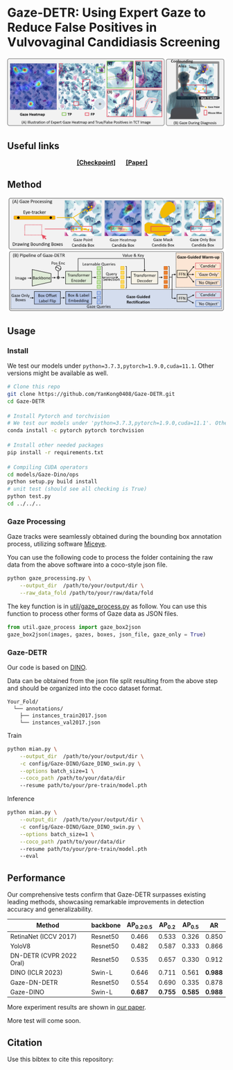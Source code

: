 # Gaze-DETR: Using Expert Gaze to Reduce False Positives in Vulvovaginal Candidiasis Screening

![Intro](./image/intro.png)

## Useful links

<div align="center">
    <a href="" class="button"><b>[Checkpoint]</b></a> &nbsp;&nbsp;&nbsp;&nbsp;
    <a href="" class="button"><b>[Paper]</b></a> &nbsp;&nbsp;&nbsp;&nbsp;
</div>

## Method
![Intro](./image/method.png)

## Usage

### Install
We test our models under ```python=3.7.3,pytorch=1.9.0,cuda=11.1```. Other versions might be available as well.

```sh
# Clone this repo
git clone https://github.com/YanKong0408/Gaze-DETR.git
cd Gaze-DETR

# Install Pytorch and torchvision
# We test our models under 'python=3.7.3,pytorch=1.9.0,cuda=11.1'. Other versions might be available as well.
conda install -c pytorch pytorch torchvision

# Install other needed packages
pip install -r requirements.txt

# Compiling CUDA operators
cd models/Gaze-Dino/ops
python setup.py build install
# unit test (should see all checking is True)
python test.py
cd ../../..
```

### Gaze Processing

Gaze tracks were seamlessly obtained during the bounding box annotation process, utilizing software [Miceye](https://github.com/JamesQFreeman/MICEYE).

You can use the following code to process the folder containing the raw data from the above software into a coco-style json file.
``` sh
python gaze_processing.py \
    --output_dir  /path/to/your/output/dir \
    --raw_data_fold /path/to/your/raw/data/fold
```

The key function is in [util/gaze_process.py]() as follow. You can use this function to process other forms of Gaze data as JSON files.
``` Python
from util.gaze_process import gaze_box2json
gaze_box2json(images, gazes, boxes, json_file, gaze_only = True)
```

### Gaze-DETR
Our code is based on [DINO](https://github.com/IDEA-Research/DINO).

Data can be obtained from the json file split resulting from the above step and should be organized into the coco dataset format.
```
Your_Fold/
  └── annotations/
  	├── instances_train2017.json
  	└── instances_val2017.json
```

Train
``` sh
python mian.py \
    --output_dir  /path/to/your/output/dir \
    -c config/Gaze-DINO/Gaze_DINO_swin.py \
    --options batch_size=1 \
    --coco_path /path/to/your/data/dir
    --resume path/to/your/pre-train/model.pth
```

Inference
``` sh
python mian.py \
    --output_dir  /path/to/your/output/dir \
    -c config/Gaze-DINO/Gaze_DINO_swin.py \
    --options batch_size=1 \
    --coco_path /path/to/your/data/dir
    --resume path/to/your/pre-train/model.pth
    --eval
```
## Performance
Our comprehensive tests confirm that Gaze-DETR surpasses existing leading methods, showcasing remarkable improvements in detection accuracy and generalizability.

| Method                   | backbone | AP<sub>0.2:0.5 | AP<sub>0.2 | AP<sub>0.5 |     AR    |
|--------------------------|----------|:--------------:|:----------:|:----------:|:---------:|
| RetinaNet (ICCV 2017)    | Resnet50 |      0.466     |    0.533   |    0.326   |   0.850   |
| YoloV8                   | Resnet50 |      0.482     |    0.587   |    0.333   |   0.866   |
| DN-DETR (CVPR 2022 Oral) | Resnet50 |      0.535     |    0.657   |    0.330   |   0.912   |
| DINO (ICLR 2023)         |  Swin-L  |      0.646     |    0.711   |    0.561   | **0.988** |
| Gaze-DN-DETR             | Resnet50 |      0.554     |    0.690   |    0.335   |   0.878   |
| Gaze-DINO                |  Swin-L  |    **0.687**   |  **0.755** |  **0.585** | **0.988** |

More experiment results are shown in [our paper]().

More test will come soon.

## Citation
Use this bibtex to cite this repository:
```
```
